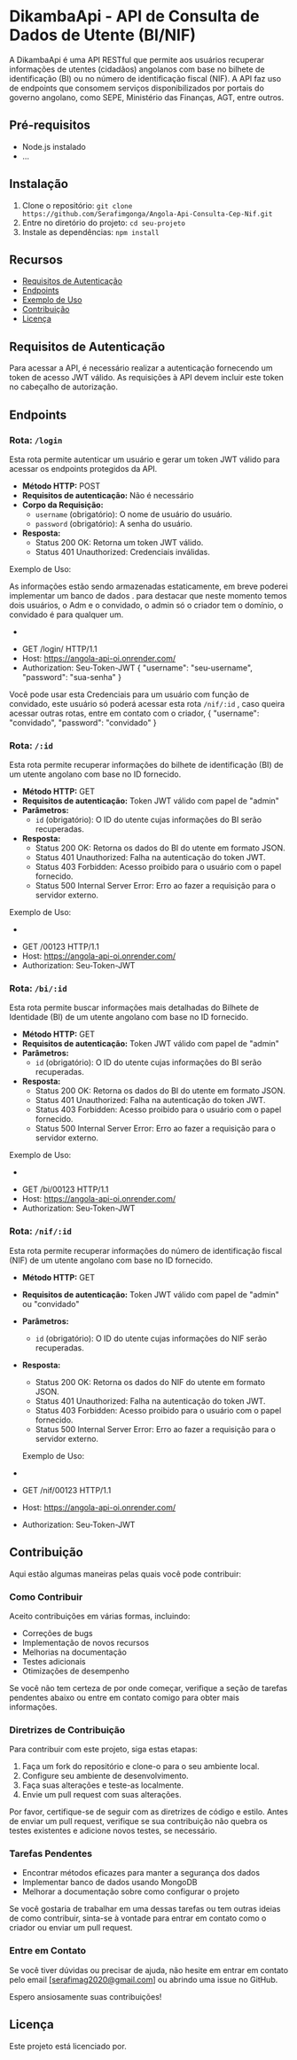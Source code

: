 # DikambaApi - API de Consulta de Dados de Utente (BI/NIF)

A DikambaApi é uma API RESTful que permite aos usuários recuperar informações de utentes (cidadãos) angolanos com base no bilhete de identificação (BI) ou no número de identificação fiscal (NIF). A API faz uso de endpoints que consomem serviços disponibilizados por portais do governo angolano, como SEPE, Ministério das Finanças, AGT, entre outros.

## Pré-requisitos

- Node.js instalado
- ...

## Instalação

1. Clone o repositório: `git clone https://github.com/Serafimgonga/Angola-Api-Consulta-Cep-Nif.git`
2. Entre no diretório do projeto: `cd seu-projeto`
3. Instale as dependências: `npm install`

## Recursos

- [Requisitos de Autenticação](#requisitos-de-autenticação)
- [Endpoints](#endpoints)
- [Exemplo de Uso](#exemplo-de-uso)
- [Contribuição](#contribuição)
- [Licença](#licença)

## Requisitos de Autenticação

Para acessar a API, é necessário realizar a autenticação fornecendo um token de acesso JWT válido. As requisições à API devem incluir este token no cabeçalho de autorização.

## Endpoints

### Rota: `/login`

Esta rota permite autenticar um usuário e gerar um token JWT válido para acessar os endpoints protegidos da API.

- **Método HTTP:** POST
- **Requisitos de autenticação:** Não é necessário
- **Corpo da Requisição:**
  - `username` (obrigatório): O nome de usuário do usuário.
  - `password` (obrigatório): A senha do usuário.
- **Resposta:**
  - Status 200 OK: Retorna um token JWT válido.
  - Status 401 Unauthorized: Credenciais inválidas.
  
 Exemplo de Uso:

As informações estão sendo armazenadas estaticamente, em breve poderei implementar um banco de dados . para destacar que neste momento temos dois usuários, o Adm e o convidado, o admin só o criador tem o domínio, o convidado é para qualquer um.

- ```http
- GET /login/ HTTP/1.1
- Host: https://angola-api-oi.onrender.com/
- Authorization: Seu-Token-JWT
{
  "username": "seu-username",
  "password": "sua-senha"
}

Você pode usar esta Credenciais para um usuário com função de convidado, este usuário só poderá acessar esta rota `/nif/:id`
, caso queira acessar outras rotas, entre em contato com o criador,
{
  "username": "convidado",
  "password": "convidado"
}

### Rota: `/:id`

Esta rota permite recuperar informações do bilhete de identificação (BI) de um utente angolano com base no ID fornecido.

- **Método HTTP:** GET
- **Requisitos de autenticação:** Token JWT válido com papel de "admin"
- **Parâmetros:**
  - `id` (obrigatório): O ID do utente cujas informações do BI serão recuperadas.
- **Resposta:**
  - Status 200 OK: Retorna os dados do BI do utente em formato JSON.
  - Status 401 Unauthorized: Falha na autenticação do token JWT.
  - Status 403 Forbidden: Acesso proibido para o usuário com o papel fornecido.
  - Status 500 Internal Server Error: Erro ao fazer a requisição para o servidor externo.

 Exemplo de Uso:
- ```http
- GET /00123 HTTP/1.1
- Host: https://angola-api-oi.onrender.com/
- Authorization: Seu-Token-JWT

### Rota: `/bi/:id`

Esta rota permite buscar informações mais detalhadas do Bilhete de Identidade (BI) de um utente angolano com base no ID fornecido.

- **Método HTTP:** GET
- **Requisitos de autenticação:** Token JWT válido com papel de "admin"
- **Parâmetros:**
  - `id` (obrigatório): O ID do utente cujas informações do BI serão recuperadas.
- **Resposta:**
  - Status 200 OK: Retorna os dados do BI do utente em formato JSON.
  - Status 401 Unauthorized: Falha na autenticação do token JWT.
  - Status 403 Forbidden: Acesso proibido para o usuário com o papel fornecido.
  - Status 500 Internal Server Error: Erro ao fazer a requisição para o servidor externo.

Exemplo de Uso:

- ```http
- GET /bi/00123 HTTP/1.1
- Host: https://angola-api-oi.onrender.com/
- Authorization: Seu-Token-JWT
  
### Rota: `/nif/:id`

Esta rota permite recuperar informações do número de identificação fiscal (NIF) de um utente angolano com base no ID fornecido.

- **Método HTTP:** GET
- **Requisitos de autenticação:** Token JWT válido com papel de "admin" ou "convidado"
- **Parâmetros:**
  - `id` (obrigatório): O ID do utente cujas informações do NIF serão recuperadas.
- **Resposta:**
  - Status 200 OK: Retorna os dados do NIF do utente em formato JSON.
  - Status 401 Unauthorized: Falha na autenticação do token JWT.
  - Status 403 Forbidden: Acesso proibido para o usuário com o papel fornecido.
  - Status 500 Internal Server Error: Erro ao fazer a requisição para o servidor externo.
  
  Exemplo de Uso:

- ```http
- GET /nif/00123 HTTP/1.1
- Host: https://angola-api-oi.onrender.com/
- Authorization: Seu-Token-JWT


## Contribuição

Aqui estão algumas maneiras pelas quais você pode contribuir:

### Como Contribuir

Aceito contribuições em várias formas, incluindo:

- Correções de bugs
- Implementação de novos recursos
- Melhorias na documentação
- Testes adicionais
- Otimizações de desempenho

Se você não tem certeza de por onde começar, verifique a seção de tarefas pendentes abaixo ou entre em contato comigo para obter mais informações.

### Diretrizes de Contribuição

Para contribuir com este projeto, siga estas etapas:

1. Faça um fork do repositório e clone-o para o seu ambiente local.
2. Configure seu ambiente de desenvolvimento.
3. Faça suas alterações e teste-as localmente.
4. Envie um pull request com suas alterações.

Por favor, certifique-se de seguir com as diretrizes de código e estilo. Antes de enviar um pull request, verifique se sua contribuição não quebra os testes existentes e adicione novos testes, se necessário.

### Tarefas Pendentes

- Encontrar métodos eficazes para manter a segurança dos dados
- Implementar banco de dados usando MongoDB
- Melhorar a documentação sobre como configurar o projeto

Se você gostaria de trabalhar em uma dessas tarefas ou tem outras ideias de como contribuir, sinta-se à vontade para entrar em contato como o criador ou enviar um pull request.


### Entre em Contato

Se você tiver dúvidas ou precisar de ajuda, não hesite em entrar em contato pelo email [serafimag2020@gmail.com] ou abrindo uma issue no GitHub.

Espero ansiosamente suas contribuições!

## Licença

Este projeto está licenciado por.
